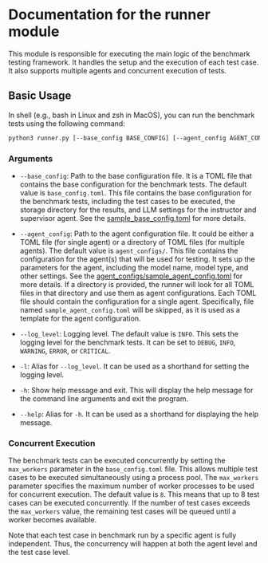 # Documentation for the runner module

This module is responsible for executing the main logic of the benchmark testing framework. It handles the setup and the execution of each test case. It also supports multiple agents and concurrent execution of tests.

## Basic Usage

In shell (e.g., bash in Linux and zsh in MacOS), you can run the benchmark tests using the following command:

```bash
python3 runner.py [--base_config BASE_CONFIG] [--agent_config AGENT_CONFIG][--log_level LOG_LEVEL] [-l LOG_LEVEL] [-h] [--help]
```

### Arguments
- `--base_config`: Path to the base configuration file. It is a TOML file that contains the base configuration for the benchmark tests. The default value is `base_config.toml`. This file contains the base configuration for the benchmark tests, including the test cases to be executed, the storage directory for the results, and LLM settings for the instructor and supervisor agent. See the [sample_base_config.toml](sample_base_config.toml) for more details.

- `--agent_config`: Path to the agent configuration file. It could be either a TOML file (for single agent) or a directory of TOML files (for multiple agents). The default value is `agent_configs/`. This file contains the configuration for the agent(s) that will be used for testing. It sets up the parameters for the agent, including the model name, model type, and other settings. See the [agent_configs/sample_agent_config.toml](agent_configs/sample_agent_config.toml) for more details. If a directory is provided, the runner will look for all TOML files in that directory and use them as agent configurations. Each TOML file should contain the configuration for a single agent. Specifically, file named `sample_agent_config.toml` will be skipped, as it is used as a template for the agent configuration.
- `--log_level`: Logging level. The default value is `INFO`. This sets the logging level for the benchmark tests. It can be set to `DEBUG`, `INFO`, `WARNING`, `ERROR`, or `CRITICAL`.
- `-l`: Alias for `--log_level`. It can be used as a shorthand for setting the logging level.
- `-h`: Show help message and exit. This will display the help message for the command line arguments and exit the program.
- `--help`: Alias for `-h`. It can be used as a shorthand for displaying the help message.

### Concurrent Execution
The benchmark tests can be executed concurrently by setting the `max_workers` parameter in the `base_config.toml` file. This allows multiple test cases to be executed simultaneously using a process pool. The `max_workers` parameter specifies the maximum number of worker processes to be used for concurrent execution. The default value is `8`. This means that up to 8 test cases can be executed concurrently. If the number of test cases exceeds the `max_workers` value, the remaining test cases will be queued until a worker becomes available.

Note that each test case in benchmark run by a specific agent is fully independent. Thus, the concurrency will happen at both the agent level and the test case level. 